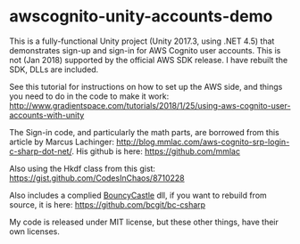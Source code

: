 # awscognito-unity-accounts-demo

This is a fully-functional Unity project (Unity 2017.3, using .NET 4.5) that demonstrates sign-up and sign-in for AWS Cognito user accounts. This is not (Jan 2018) supported by the official AWS SDK release. I have rebuilt the SDK, DLLs are included. 

See this tutorial for instructions on how to set up the AWS side, and things you need to do in the code to make it work: http://www.gradientspace.com/tutorials/2018/1/25/using-aws-cognito-user-accounts-with-unity

The Sign-in code, and particularly the math parts, are borrowed from this article by Marcus Lachinger: http://blog.mmlac.com/aws-cognito-srp-login-c-sharp-dot-net/. His github is here: https://github.com/mmlac

Also using the Hkdf class from this gist: https://gist.github.com/CodesInChaos/8710228

Also includes a complied [BouncyCastle](https://www.bouncycastle.org/) dll, if you want to rebuild from source, it is here: https://github.com/bcgit/bc-csharp

My code is released under MIT license, but these other things, have their own licenses.
